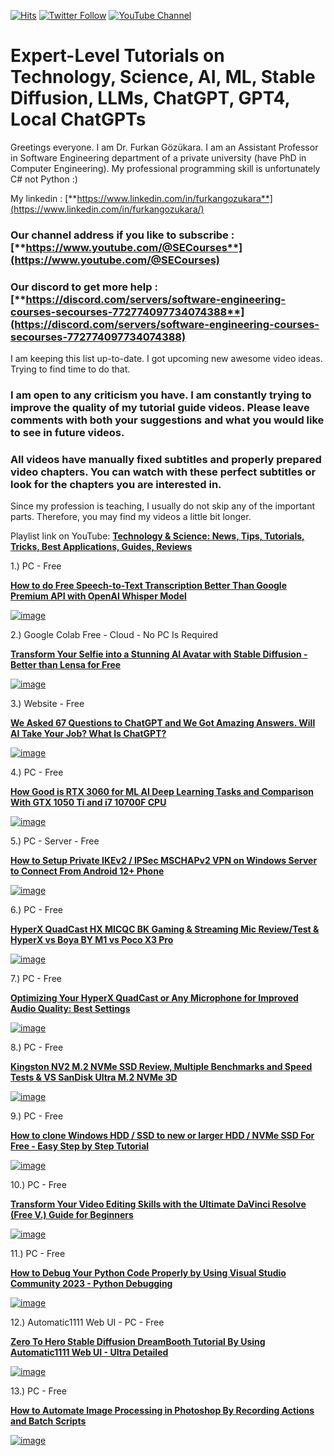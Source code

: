 [![Hits](https://hits.seeyoufarm.com/api/count/incr/badge.svg?url=https%3A%2F%2Fgithub.com%2FFurkanGozukara%2FStable-Diffusion%2Fblob%2Fmain%2FTechnology-Science-AI-ML-ChatGPTs-Tutorials-Guides-Tips-News.md&count_bg=%2379C83D&title_bg=%239E0F0F&icon=apachespark.svg&icon_color=%23E7E7E7&title=views&edge_flat=false)](https://hits.seeyoufarm.com) [![Twitter Follow](https://img.shields.io/twitter/follow/GozukaraFurkan?label=Follow&style=social)](https://twitter.com/GozukaraFurkan) [![YouTube Channel](https://img.shields.io/badge/YouTube-Channel-red?style=for-the-badge&logo=youtube)](https://www.youtube.com/SECourses)

# Expert-Level Tutorials on Technology, Science, AI, ML, Stable Diffusion, LLMs, ChatGPT, GPT4, Local ChatGPTs

Greetings everyone. I am Dr. Furkan Gözükara. I am an Assistant Professor in Software Engineering department  of a private university (have PhD in Computer Engineering). My professional programming skill is unfortunately C# not Python :) 

My linkedin : [**https://www.linkedin.com/in/furkangozukara**](https://www.linkedin.com/in/furkangozukara/)

### Our channel address if you like to subscribe : [**https://www.youtube.com/@SECourses**](https://www.youtube.com/@SECourses)

### Our discord to get more help : [**https://discord.com/servers/software-engineering-courses-secourses-772774097734074388**](https://discord.com/servers/software-engineering-courses-secourses-772774097734074388)

I am keeping this list up-to-date. I got upcoming new awesome video ideas. Trying to find time to do that.

### I am open to any criticism you have. I am constantly trying to improve the quality of my tutorial guide videos. Please leave comments with both your suggestions and what you would like to see in future videos.

### All videos have manually fixed subtitles and properly prepared video chapters. You can watch with these perfect subtitles or look for the chapters you are interested in.

Since my profession is teaching, I usually do not skip any of the important parts. Therefore, you may find my videos a little bit longer.

Playlist link on YouTube: [**Technology & Science: News, Tips, Tutorials, Tricks, Best Applications, Guides, Reviews**](https://www.youtube.com/playlist?list=PL_pbwdIyffsnkay6X91BWb9rrfLATUMr3)

1.) PC - Free

[**How to do Free Speech-to-Text Transcription Better Than Google Premium API with OpenAI Whisper Model**](https://youtu.be/msj3wuYf3d8)

[![image](https://user-images.githubusercontent.com/19240467/236621375-80ffc6b7-13a9-421a-85eb-7a5f559bb60d.png)](https://youtu.be/msj3wuYf3d8)

2.) Google Colab Free - Cloud - No PC Is Required

[**Transform Your Selfie into a Stunning AI Avatar with Stable Diffusion - Better than Lensa for Free**](https://www.youtube.com/watch?v=mnCY8uM7E50)

[![image](https://user-images.githubusercontent.com/19240467/218344900-286cded5-0171-4b9e-9354-7adf4bada612.png)](https://www.youtube.com/watch?v=mnCY8uM7E50)

3.) Website - Free

[**We Asked 67 Questions to ChatGPT and We Got Amazing Answers. Will AI Take Your Job? What Is ChatGPT?**](https://youtu.be/p3DeigotUZ4)

[![image](https://user-images.githubusercontent.com/19240467/236621539-ff23e169-e23d-44e5-8827-efda0934068a.png)](https://youtu.be/p3DeigotUZ4)

4.) PC - Free

[**How Good is RTX 3060 for ML AI Deep Learning Tasks and Comparison With GTX 1050 Ti and i7 10700F CPU**](https://youtu.be/q8Q8CCDdSKo)

[![image](https://user-images.githubusercontent.com/19240467/236621600-b0cc8440-1262-4810-a667-dbafcc50f12a.png)](https://youtu.be/q8Q8CCDdSKo)

5.) PC - Server - Free

[**How to Setup Private IKEv2 / IPSec MSCHAPv2 VPN on Windows Server to Connect From Android 12+ Phone**](https://youtu.be/5jzmXwZgx5U)

[![image](https://user-images.githubusercontent.com/19240467/236650231-223fe89d-264f-4f75-a91a-4abef4f76330.png)](https://youtu.be/5jzmXwZgx5U)

6.) PC - Free

[**HyperX QuadCast HX MICQC BK Gaming & Streaming Mic Review/Test & HyperX vs Boya BY M1 vs Poco X3 Pro**](https://youtu.be/W2-SeLW_Mko)

[![image](https://user-images.githubusercontent.com/19240467/236650550-9aeafc9a-d5e1-4f9c-ae28-3ab2c3f7ef9c.png)](https://youtu.be/W2-SeLW_Mko)

7.) PC - Free

[**Optimizing Your HyperX QuadCast or Any Microphone for Improved Audio Quality: Best Settings**](https://youtu.be/kmI5amfgydA)

[![image](https://user-images.githubusercontent.com/19240467/236650611-bb25d08e-01c8-44ef-9f0c-704f86ec7fdf.png)](https://youtu.be/kmI5amfgydA)

8.) PC - Free

[**Kingston NV2 M.2 NVMe SSD Review, Multiple Benchmarks and Speed Tests & VS SanDisk Ultra M.2 NVMe 3D**](https://youtu.be/NwkC-wgcZ5M)

[![image](https://user-images.githubusercontent.com/19240467/236651063-59f0e8c2-327e-402a-a4e5-33742ad32017.png)](https://youtu.be/NwkC-wgcZ5M)

9.) PC - Free

[**How to clone Windows HDD / SSD to new or larger HDD / NVMe SSD For Free - Easy Step by Step Tutorial**](https://youtu.be/DdBRcnabV6s)

[![image](https://user-images.githubusercontent.com/19240467/236650837-8f78bcee-a15d-46d4-bc25-3f716bf73737.png)](https://youtu.be/DdBRcnabV6s)

10.) PC - Free

[**Transform Your Video Editing Skills with the Ultimate DaVinci Resolve (Free V.) Guide for Beginners**](https://youtu.be/_-yYRGKyz8E)

[![image](https://user-images.githubusercontent.com/19240467/236650891-30c5b49b-9b33-4b1f-8482-36b7dab50a4d.png)](https://youtu.be/_-yYRGKyz8E)

11.) PC - Free

[**How to Debug Your Python Code Properly by Using Visual Studio Community 2023 - Python Debugging**](https://youtu.be/eWN4Ng08Y4U)

[![image](https://user-images.githubusercontent.com/19240467/236650931-fb6a894d-0cf2-4e32-aab9-72b728b00e70.png)](https://youtu.be/eWN4Ng08Y4U)

12.) Automatic1111 Web UI - PC - Free

[**Zero To Hero Stable Diffusion DreamBooth Tutorial By Using Automatic1111 Web UI - Ultra Detailed**](https://www.youtube.com/watch?v=Bdl-jWR3Ukc)

[![image](https://user-images.githubusercontent.com/19240467/218344301-04f91cf4-fa35-4975-8c3d-9951c765839a.png)](https://www.youtube.com/watch?v=Bdl-jWR3Ukc)

13.) PC - Free

[**How to Automate Image Processing in Photoshop By Recording Actions and Batch Scripts**](https://youtu.be/j3BeppKuYu4)

[![image](https://user-images.githubusercontent.com/19240467/236651038-a041c594-e57f-4b9d-a009-f066103906f7.png)](https://youtu.be/j3BeppKuYu4)
